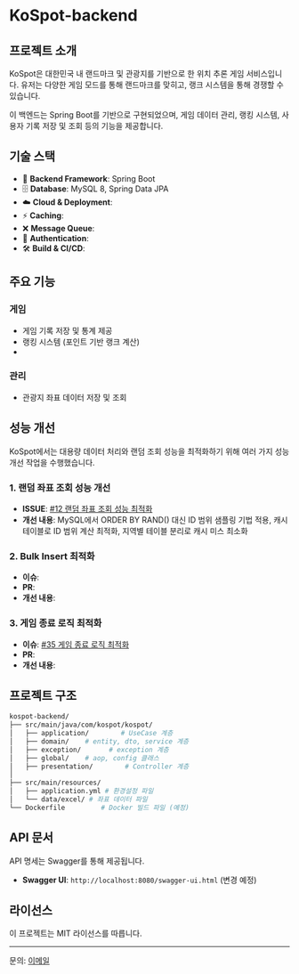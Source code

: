 # KoSpot-backend

## 프로젝트 소개

KoSpot은 대한민국 내 랜드마크 및 관광지를 기반으로 한 위치 추론 게임 서비스입니다. 유저는 다양한 게임 모드를 통해 랜드마크를 맞히고, 랭크 시스템을 통해 경쟁할 수 있습니다.

이 백엔드는 Spring Boot를 기반으로 구현되었으며, 게임 데이터 관리, 랭킹 시스템, 사용자 기록 저장 및 조회 등의 기능을 제공합니다.

## 기술 스택

- 🚀 **Backend Framework**:  Spring Boot
- 🗄️ **Database**:  MySQL 8, Spring Data JPA
- ☁️ **Cloud & Deployment**: 
- ⚡ **Caching**:  
- ❌ **Message Queue**: 
- 🔐 **Authentication**:  
- 🛠 **Build & CI/CD**: 

## 주요 기능

### 

### 게임
- 게임 기록 저장 및 통계 제공
- 랭킹 시스템 (포인트 기반 랭크 계산)
- 
### 관리
- 관광지 좌표 데이터 저장 및 조회


## 성능 개선

KoSpot에서는 대용량 데이터 처리와 랜덤 조회 성능을 최적화하기 위해 여러 가지 성능 개선 작업을 수행했습니다.

### 1. 랜덤 좌표 조회 성능 개선

- **ISSUE**: [#12 랜덤 좌표 조회 성능 최적화](https://github.com/hamlsy/KoSpot-backend/issues/17)
- **개선 내용**: MySQL에서 ORDER BY RAND() 대신 ID 범위 샘플링 기법 적용, 캐시테이블로 ID 범위 계산 최적화, 지역별 테이블 분리로 캐시 미스 최소화

### 2. Bulk Insert 최적화

- **이슈**: 
- **PR**: 
- **개선 내용**: 

### 3. 게임 종료 로직 최적화

- **이슈**: [#35 게임 종료 로직 최적화](https://github.com/hamlsy/KoSpot-backend/issues/35)
- **PR**: 
- **개선 내용**: 

## 프로젝트 구조

```bash
kospot-backend/
├── src/main/java/com/kospot/kospot/
│   ├── application/        # UseCase 계층
│   ├── domain/    # entity, dto, service 계층
│   ├── exception/       # exception 계층
│   ├── global/    # aop, config 클래스
│   ├── presentation/        # Controller 계층
│
├── src/main/resources/
│   ├── application.yml # 환경설정 파일
│   └── data/excel/ # 좌표 데이터 파일
└── Dockerfile         # Docker 빌드 파일 (예정)
```

## API 문서

API 명세는 Swagger를 통해 제공됩니다.

- **Swagger UI**: `http://localhost:8080/swagger-ui.html` (변경 예정)

## 라이선스

이 프로젝트는 MIT 라이선스를 따릅니다.

---

문의: [이메일](dltmddud1122@naver.com)


